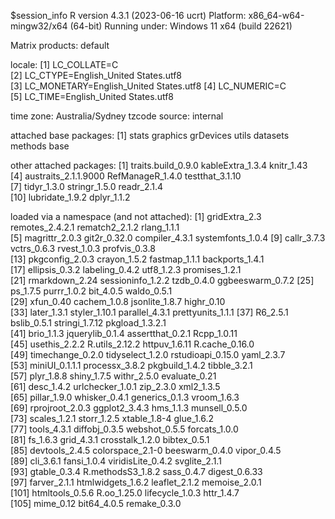 $session_info
R version 4.3.1 (2023-06-16 ucrt)
Platform: x86_64-w64-mingw32/x64 (64-bit)
Running under: Windows 11 x64 (build 22621)

Matrix products: default


locale:
[1] LC_COLLATE=C                          
[2] LC_CTYPE=English_United States.utf8   
[3] LC_MONETARY=English_United States.utf8
[4] LC_NUMERIC=C                          
[5] LC_TIME=English_United States.utf8    

time zone: Australia/Sydney
tzcode source: internal

attached base packages:
[1] stats     graphics  grDevices utils     datasets  methods   base     

other attached packages:
 [1] traits.build_0.9.0   kableExtra_1.3.4     knitr_1.43          
 [4] austraits_2.1.1.9000 RefManageR_1.4.0     testthat_3.1.10     
 [7] tidyr_1.3.0          stringr_1.5.0        readr_2.1.4         
[10] lubridate_1.9.2      dplyr_1.1.2         

loaded via a namespace (and not attached):
  [1] gridExtra_2.3     remotes_2.4.2.1   rematch2_2.1.2    rlang_1.1.1      
  [5] magrittr_2.0.3    git2r_0.32.0      compiler_4.3.1    systemfonts_1.0.4
  [9] callr_3.7.3       vctrs_0.6.3       rvest_1.0.3       profvis_0.3.8    
 [13] pkgconfig_2.0.3   crayon_1.5.2      fastmap_1.1.1     backports_1.4.1  
 [17] ellipsis_0.3.2    labeling_0.4.2    utf8_1.2.3        promises_1.2.1   
 [21] rmarkdown_2.24    sessioninfo_1.2.2 tzdb_0.4.0        ggbeeswarm_0.7.2 
 [25] ps_1.7.5          purrr_1.0.2       bit_4.0.5         waldo_0.5.1      
 [29] xfun_0.40         cachem_1.0.8      jsonlite_1.8.7    highr_0.10       
 [33] later_1.3.1       styler_1.10.1     parallel_4.3.1    prettyunits_1.1.1
 [37] R6_2.5.1          bslib_0.5.1       stringi_1.7.12    pkgload_1.3.2.1  
 [41] brio_1.1.3        jquerylib_0.1.4   assertthat_0.2.1  Rcpp_1.0.11      
 [45] usethis_2.2.2     R.utils_2.12.2    httpuv_1.6.11     R.cache_0.16.0   
 [49] timechange_0.2.0  tidyselect_1.2.0  rstudioapi_0.15.0 yaml_2.3.7       
 [53] miniUI_0.1.1.1    processx_3.8.2    pkgbuild_1.4.2    tibble_3.2.1     
 [57] plyr_1.8.8        shiny_1.7.5       withr_2.5.0       evaluate_0.21    
 [61] desc_1.4.2        urlchecker_1.0.1  zip_2.3.0         xml2_1.3.5       
 [65] pillar_1.9.0      whisker_0.4.1     generics_0.1.3    vroom_1.6.3      
 [69] rprojroot_2.0.3   ggplot2_3.4.3     hms_1.1.3         munsell_0.5.0    
 [73] scales_1.2.1      storr_1.2.5       xtable_1.8-4      glue_1.6.2       
 [77] tools_4.3.1       diffobj_0.3.5     webshot_0.5.5     forcats_1.0.0    
 [81] fs_1.6.3          grid_4.3.1        crosstalk_1.2.0   bibtex_0.5.1     
 [85] devtools_2.4.5    colorspace_2.1-0  beeswarm_0.4.0    vipor_0.4.5      
 [89] cli_3.6.1         fansi_1.0.4       viridisLite_0.4.2 svglite_2.1.1    
 [93] gtable_0.3.4      R.methodsS3_1.8.2 sass_0.4.7        digest_0.6.33    
 [97] farver_2.1.1      htmlwidgets_1.6.2 leaflet_2.1.2     memoise_2.0.1    
[101] htmltools_0.5.6   R.oo_1.25.0       lifecycle_1.0.3   httr_1.4.7       
[105] mime_0.12         bit64_4.0.5       remake_0.3.0     

